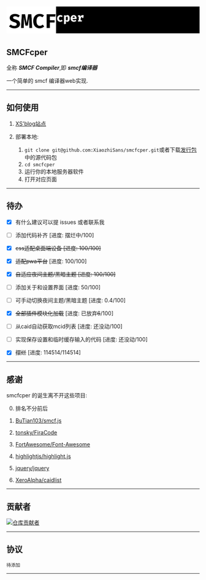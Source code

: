 #  ![smcfcper.tab.png](assets/images/smcfcper.tab.png)

##  SMCFcper

全称 ***SMCF Compiler***,即 ***smcf编译器***

一个简单的 smcf 编译器web实现.

---

## 如何使用

1. [XS'blog站点](https://xiaozhisans.github.io/smcfcper/)

2. 部署本地:

   1. `git clone git@github.com:XiaozhiSans/smcfcper.git`或者下载[发行包](https://github.com/XiaozhiSans/smcfcper/releases)中的源代码包
   2. `cd smcfcper`
   3. 运行你的本地服务器软件
   4. 打开对应页面
   
---
## 待办


- [x] 有什么建议可以提 issues 或者联系我

- [ ]  添加代码补齐 [进度: 摆烂中/100]
- [x] ~~css适配桌面端设备 [进度: 100/100]~~
- [x] ~~适配pwa平台~~ [进度: 100/100]
- [x] ~~自适应夜间主题/黑暗主题 [进度: 100/100]~~
- [ ] 添加关于和设置界面 [进度: 50/100]
- [ ] 可手动切换夜间主题/黑暗主题 [进度: 0.4/100]
- [x] ~~全部插件模块化加载~~ [进度: 已放弃~~6~~/100]
- [ ] 从caid自动获取mcid列表 [进度: 还没动/100]
- [ ] 实现保存设置和临时缓存输入的代码 [进度: 还没动/100]
- [x] ~~摆烂~~ [进度: 114514/114514]

---

## 感谢

smcfcper 的诞生离不开这些项目:

0. 排名不分前后

1. [BuTian103/smcf.js](https://github.com/BuTian103/smcf.js)
2. [tonsky/FiraCode](https://github.com/tonsky/FiraCode)
3. [FortAwesome/Font-Awesome](https://github.com/FortAwesome/Font-Awesome)
4. [highlightjs/highlight.js](https://github.com/highlightjs/highlight.js)
5. [jquery/jquery](https://github.com/jquery/jquery)
6. [XeroAlpha/caidlist](https://github.com/XeroAlpha/caidlist)

---

## 贡献者

[![仓库贡献者](https://contrib.rocks/image?repo=XiaozhiSans/smcfcper)](https://github.com/XiaozhiSans/smcfcper/graphs/contributors)

---

## 协议

`待添加`

---
